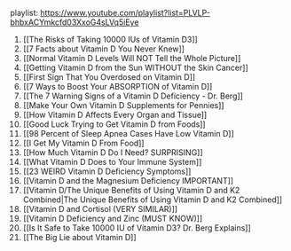playlist: https://www.youtube.com/playlist?list=PLVLP-bhbxACYmkcfd03XxoG4sLVq5iEye

1. [[The Risks of Taking 10000 IUs of Vitamin D3]]
2. [[7 Facts about Vitamin D You Never Knew]]
3. [[Normal Vitamin D Levels Will NOT Tell the Whole Picture]]
4. [[Getting Vitamin D from the Sun WITHOUT the Skin Cancer]]
5. [[First Sign That You Overdosed on Vitamin D]]
6. [[7 Ways to Boost Your ABSORPTION of Vitamin D]]
7. [[The 7 Warning Signs of a Vitamin D Deficiency - Dr. Berg]]
8. [[Make Your Own Vitamin D Supplements for Pennies]]
9. [[How Vitamin D Affects Every Organ and Tissue]]
10. [[Good Luck Trying to Get Vitamin D from Foods]]
11. [[98 Percent of Sleep Apnea Cases Have Low Vitamin D]]
12. [[I Get My Vitamin D From Food]]
13. [[How Much Vitamin D Do I Need? SURPRISING]]
14. [[What Vitamin D Does to Your Immune System]]
15. [[23 WEIRD Vitamin D Deficiency Symptoms]]
16. [[Vitamin D and the Magnesium Deficiency IMPORTANT]]
17. [[Vitamin D/The Unique Benefits of Using Vitamin D and K2 Combined|The Unique Benefits of Using Vitamin D and K2 Combined]]
18. [[Vitamin D and Cortisol (VERY SIMILAR)]]
19. [[Vitamin D Deficiency and Zinc (MUST KNOW)]]
20. [[Is It Safe to Take 10000 IU of Vitamin D3? Dr. Berg Explains]]
21. [[The Big Lie about Vitamin D]]